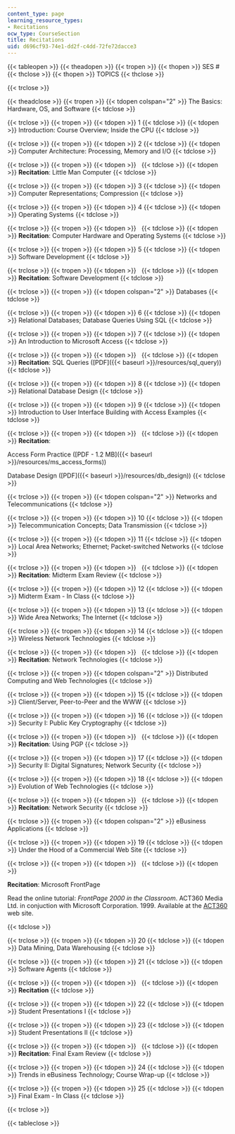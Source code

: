 ```yaml
---
content_type: page
learning_resource_types:
- Recitations
ocw_type: CourseSection
title: Recitations
uid: d696cf93-74e1-dd2f-c4dd-72fe72dacce3
---
```


{{< tableopen >}}
{{< theadopen >}}
{{< tropen >}}
{{< thopen >}}
SES #
{{< thclose >}}
{{< thopen >}}
TOPICS
{{< thclose >}}

{{< trclose >}}

{{< theadclose >}}
{{< tropen >}}
{{< tdopen colspan="2" >}}
The Basics: Hardware, OS, and Software
{{< tdclose >}}

{{< trclose >}}
{{< tropen >}}
{{< tdopen >}}
1
{{< tdclose >}}
{{< tdopen >}}
Introduction: Course Overview; Inside the CPU
{{< tdclose >}}

{{< trclose >}}
{{< tropen >}}
{{< tdopen >}}
2
{{< tdclose >}}
{{< tdopen >}}
Computer Architecture: Processing, Memory and I/O
{{< tdclose >}}

{{< trclose >}}
{{< tropen >}}
{{< tdopen >}}
 
{{< tdclose >}}
{{< tdopen >}}
**Recitation**: Little Man Computer
{{< tdclose >}}

{{< trclose >}}
{{< tropen >}}
{{< tdopen >}}
3
{{< tdclose >}}
{{< tdopen >}}
Computer Representations; Compression
{{< tdclose >}}

{{< trclose >}}
{{< tropen >}}
{{< tdopen >}}
4
{{< tdclose >}}
{{< tdopen >}}
Operating Systems
{{< tdclose >}}

{{< trclose >}}
{{< tropen >}}
{{< tdopen >}}
 
{{< tdclose >}}
{{< tdopen >}}
**Recitation**: Computer Hardware and Operating Systems
{{< tdclose >}}

{{< trclose >}}
{{< tropen >}}
{{< tdopen >}}
5
{{< tdclose >}}
{{< tdopen >}}
Software Development
{{< tdclose >}}

{{< trclose >}}
{{< tropen >}}
{{< tdopen >}}
 
{{< tdclose >}}
{{< tdopen >}}
**Recitation**: Software Development
{{< tdclose >}}

{{< trclose >}}
{{< tropen >}}
{{< tdopen colspan="2" >}}
Databases
{{< tdclose >}}

{{< trclose >}}
{{< tropen >}}
{{< tdopen >}}
6
{{< tdclose >}}
{{< tdopen >}}
Relational Databases; Database Queries Using SQL
{{< tdclose >}}

{{< trclose >}}
{{< tropen >}}
{{< tdopen >}}
7
{{< tdclose >}}
{{< tdopen >}}
An Introduction to Microsoft Access
{{< tdclose >}}

{{< trclose >}}
{{< tropen >}}
{{< tdopen >}}
 
{{< tdclose >}}
{{< tdopen >}}
**Recitation**: SQL Queries ([PDF]({{< baseurl >}}/resources/sql_query))
{{< tdclose >}}

{{< trclose >}}
{{< tropen >}}
{{< tdopen >}}
8
{{< tdclose >}}
{{< tdopen >}}
Relational Database Design
{{< tdclose >}}

{{< trclose >}}
{{< tropen >}}
{{< tdopen >}}
9
{{< tdclose >}}
{{< tdopen >}}
Introduction to User Interface Building with Access Examples
{{< tdclose >}}

{{< trclose >}}
{{< tropen >}}
{{< tdopen >}}
 
{{< tdclose >}}
{{< tdopen >}}
**Recitation**:  
  
Access Form Practice ([PDF - 1.2 MB]({{< baseurl >}}/resources/ms_access_forms))  
  
Database Design ([PDF]({{< baseurl >}}/resources/db_design))
{{< tdclose >}}

{{< trclose >}}
{{< tropen >}}
{{< tdopen colspan="2" >}}
Networks and Telecommunications
{{< tdclose >}}

{{< trclose >}}
{{< tropen >}}
{{< tdopen >}}
10
{{< tdclose >}}
{{< tdopen >}}
Telecommunication Concepts; Data Transmission
{{< tdclose >}}

{{< trclose >}}
{{< tropen >}}
{{< tdopen >}}
11
{{< tdclose >}}
{{< tdopen >}}
Local Area Networks; Ethernet; Packet-switched Networks
{{< tdclose >}}

{{< trclose >}}
{{< tropen >}}
{{< tdopen >}}
 
{{< tdclose >}}
{{< tdopen >}}
**Recitation**: Midterm Exam Review
{{< tdclose >}}

{{< trclose >}}
{{< tropen >}}
{{< tdopen >}}
12
{{< tdclose >}}
{{< tdopen >}}
Midterm Exam - In Class
{{< tdclose >}}

{{< trclose >}}
{{< tropen >}}
{{< tdopen >}}
13
{{< tdclose >}}
{{< tdopen >}}
Wide Area Networks; The Internet
{{< tdclose >}}

{{< trclose >}}
{{< tropen >}}
{{< tdopen >}}
14
{{< tdclose >}}
{{< tdopen >}}
Wireless Network Technologies
{{< tdclose >}}

{{< trclose >}}
{{< tropen >}}
{{< tdopen >}}
 
{{< tdclose >}}
{{< tdopen >}}
**Recitation**: Network Technologies
{{< tdclose >}}

{{< trclose >}}
{{< tropen >}}
{{< tdopen colspan="2" >}}
Distributed Computing and Web Technologies
{{< tdclose >}}

{{< trclose >}}
{{< tropen >}}
{{< tdopen >}}
15
{{< tdclose >}}
{{< tdopen >}}
Client/Server, Peer-to-Peer and the WWW
{{< tdclose >}}

{{< trclose >}}
{{< tropen >}}
{{< tdopen >}}
16
{{< tdclose >}}
{{< tdopen >}}
Security I: Public Key Cryptography
{{< tdclose >}}

{{< trclose >}}
{{< tropen >}}
{{< tdopen >}}
 
{{< tdclose >}}
{{< tdopen >}}
**Recitation**: Using PGP
{{< tdclose >}}

{{< trclose >}}
{{< tropen >}}
{{< tdopen >}}
17
{{< tdclose >}}
{{< tdopen >}}
Security II: Digital Signatures; Network Security
{{< tdclose >}}

{{< trclose >}}
{{< tropen >}}
{{< tdopen >}}
18
{{< tdclose >}}
{{< tdopen >}}
Evolution of Web Technologies
{{< tdclose >}}

{{< trclose >}}
{{< tropen >}}
{{< tdopen >}}
 
{{< tdclose >}}
{{< tdopen >}}
**Recitation**: Network Security
{{< tdclose >}}

{{< trclose >}}
{{< tropen >}}
{{< tdopen colspan="2" >}}
eBusiness Applications
{{< tdclose >}}

{{< trclose >}}
{{< tropen >}}
{{< tdopen >}}
19
{{< tdclose >}}
{{< tdopen >}}
Under the Hood of a Commercial Web Site
{{< tdclose >}}

{{< trclose >}}
{{< tropen >}}
{{< tdopen >}}
 
{{< tdclose >}}
{{< tdopen >}}


**Recitation**: Microsoft FrontPage  
  
Read the online tutorial: _FrontPage 2000 in the Classroom_. ACT360 Media Ltd. in conjuction with Microsoft Corporation. 1999. Available at the [ACT360](http://www.act360.com/) web site.


{{< tdclose >}}

{{< trclose >}}
{{< tropen >}}
{{< tdopen >}}
20
{{< tdclose >}}
{{< tdopen >}}
Data Mining, Data Warehousing
{{< tdclose >}}

{{< trclose >}}
{{< tropen >}}
{{< tdopen >}}
21
{{< tdclose >}}
{{< tdopen >}}
Software Agents
{{< tdclose >}}

{{< trclose >}}
{{< tropen >}}
{{< tdopen >}}
 
{{< tdclose >}}
{{< tdopen >}}
**Recitation**
{{< tdclose >}}

{{< trclose >}}
{{< tropen >}}
{{< tdopen >}}
22
{{< tdclose >}}
{{< tdopen >}}
Student Presentations I
{{< tdclose >}}

{{< trclose >}}
{{< tropen >}}
{{< tdopen >}}
23
{{< tdclose >}}
{{< tdopen >}}
Student Presentations II
{{< tdclose >}}

{{< trclose >}}
{{< tropen >}}
{{< tdopen >}}
 
{{< tdclose >}}
{{< tdopen >}}
**Recitation**: Final Exam Review
{{< tdclose >}}

{{< trclose >}}
{{< tropen >}}
{{< tdopen >}}
24
{{< tdclose >}}
{{< tdopen >}}
Trends in eBusiness Technology; Course Wrap-up
{{< tdclose >}}

{{< trclose >}}
{{< tropen >}}
{{< tdopen >}}
25
{{< tdclose >}}
{{< tdopen >}}
Final Exam - In Class
{{< tdclose >}}

{{< trclose >}}

{{< tableclose >}}